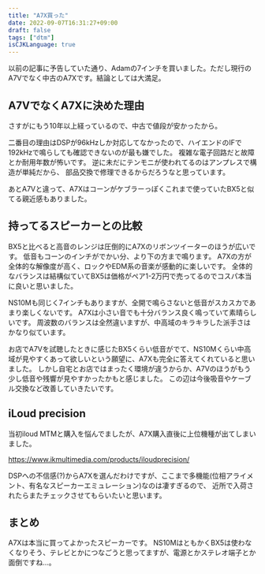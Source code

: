 ```yaml
---
title: "A7X買った"
date: 2022-09-07T16:31:27+09:00
draft: false
tags: ["dtm"]
isCJKLanguage: true
---
```


以前の記事に予告していた通り、Adamの7インチを買いました。ただし現行のA7Vでなく中古のA7Xです。結論としては大満足。

<!--more-->

## A7VでなくA7Xに決めた理由

さすがにもう10年以上経っているので、中古で値段が安かったから。

二番目の理由はDSPが96kHzしか対応してなかったので、ハイエンドのIFで192kHzで鳴らしても確認できないのが最も嫌でした。
複雑な電子回路だと故障とか耐用年数が怖いです。
逆に未だにテンモニが使われてるのはアンプレスで構造が単純だから、
部品交換で修理できるからだろうなと思っています。

あとA7Vと違って、A7Xはコーンがケブラーっぽくこれまで使っていたBX5と似てる親近感もありました。

## 持ってるスピーカーとの比較

BX5と比べると高音のレンジは圧倒的にA7Xのリボンツイーターのほうが広いです。
低音もコーンのインチがでかい分、より下の方まで鳴ります。
A7Xの方が全体的な解像度が高く、ロックやEDM系の音楽が感動的に楽しいです。
全体的なバランスは結構似ていてBX5は価格がペア1-2万円で売ってるのでコスパ本当に良いと思いました。

NS10Mも同じく7インチもありますが、全開で鳴らさないと低音がスカスカであまり楽しくないです。
A7Xは小さい音でも十分バランス良く鳴っていて素晴らしいです。
周波数のバランスは全然違いますが、中高域のキラキラした派手さはかなり似ています。

お店でA7Vを試聴したときに感じたBX5くらい低音がでて、NS10Mくらい中高域が見やすくあって欲しいという願望に、A7Xも完全に答えてくれていると思いました。
しかし自宅とお店ではまったく環境が違うからか、A7Vのほうがもう少し低音や残響が見やすかったかもと感じました。
この辺は今後吸音やケーブル交換など改善していきたいです。

## iLoud precision

当初iloud MTMと購入を悩んでましたが、A7X購入直後に上位機種が出てしまいました。

https://www.ikmultimedia.com/products/iloudprecision/

DSPへの不信感(?)からA7Xを選んだわけですが、ここまで多機能(位相アライメント、有名なスピーカーエミュレーション)なのは凄すぎるので、
近所で入荷されたらまたチェックさせてもらいたいと思います。

## まとめ

A7Xは本当に買ってよかったスピーカーです。
NS10MはともかくBX5は使わなくなりそう、テレビとかにつなごうと思ってますが、電源とかステレオ端子とか面倒ですね...。
